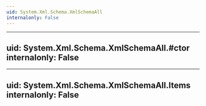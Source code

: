 ```yaml
---
uid: System.Xml.Schema.XmlSchemaAll
internalonly: False
---
```


---
uid: System.Xml.Schema.XmlSchemaAll.#ctor
internalonly: False
---

---
uid: System.Xml.Schema.XmlSchemaAll.Items
internalonly: False
---

